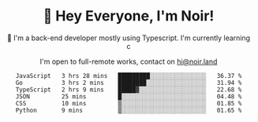 <div align="center">

<h1 align="center">👋 Hey Everyone, I'm Noir! </h1>
  

 🎉  I'm a back-end developer mostly using Typescript. I'm currently learning c

   
<p align="center">

  I'm open to full-remote works, contact on [hi@noir.land](mailto:hi@noir.land)
 
 </p>
   

  
<!--START_SECTION:waka-->

```text
JavaScript   3 hrs 28 mins   █████████░░░░░░░░░░░░░░░░   36.37 %
Go           3 hrs 2 mins    ████████░░░░░░░░░░░░░░░░░   31.94 %
TypeScript   2 hrs 9 mins    █████▓░░░░░░░░░░░░░░░░░░░   22.68 %
JSON         25 mins         █░░░░░░░░░░░░░░░░░░░░░░░░   04.48 %
CSS          10 mins         ▒░░░░░░░░░░░░░░░░░░░░░░░░   01.85 %
Python       9 mins          ▒░░░░░░░░░░░░░░░░░░░░░░░░   01.65 %
```

<!--END_SECTION:waka-->
